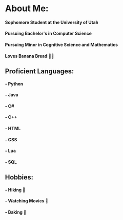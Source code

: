 # About Me:
#### Sophomore Student at the University of Utah </h4>
#### Pursuing Bachelor's in Computer Science </h4>
#### Pursuing Minor in Cognitive Science and Mathematics </h4>
#### Loves Banana Bread 🍌🍞

## Proficient Languages:
#### - Python
#### - Java
#### - C#
#### - C++
#### - HTML
#### - CSS
#### - Lua
#### - SQL

## Hobbies:
#### - Hiking 🥾
#### - Watching Movies 🎥
#### - Baking 🍪
